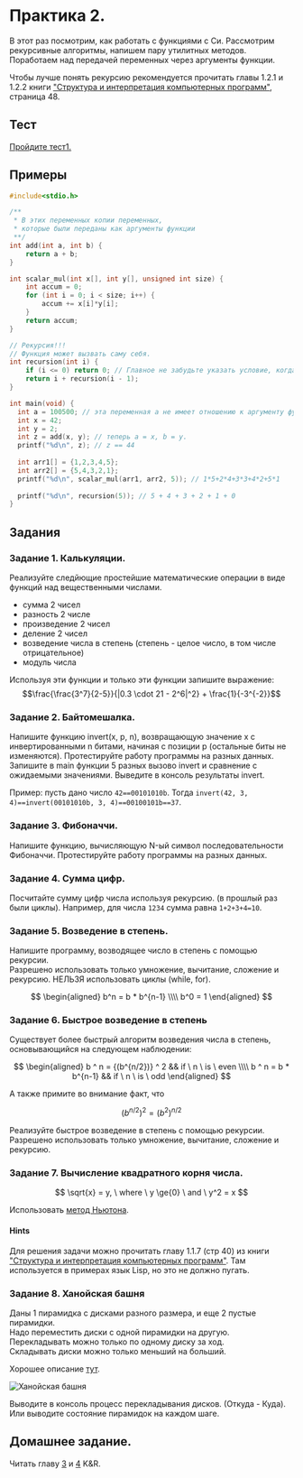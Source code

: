 # Практика 2.

В этот раз посмотрим, как работать с функциями с Си. Рассмотрим рекурсивные алгоритмы, напишем пару утилитных методов. Поработаем над передачей переменных через аргументы функции.

Чтобы лучше понять рекурсию рекомендуется прочитать главы 1.2.1 и 1.2.2 книги ["Структура и интерпретация компьютерных программ"](http://newstar.rinet.ru/~goga/sicp/sicp.pdf), страница 48.

## Тест

[Пройдите тест1.](https://goo.gl/forms/eyr7Cka8gqCjAKI53)

## Примеры

```c
#include<stdio.h>

/**
 * В этих переменных копии переменных, 
 * которые были переданы как аргументы функции
 **/
int add(int a, int b) {
    return a + b;
}

int scalar_mul(int x[], int y[], unsigned int size) {
    int accum = 0;
    for (int i = 0; i < size; i++) {
        accum += x[i]*y[i];
    }
    return accum;
}

// Рекурсия!!!
// Функция может вызвать саму себя.
int recursion(int i) {
    if (i <= 0) return 0; // Главное не забудьте указать условие, когда надо остановиться.
    return i + recursion(i - 1);
}

int main(void) {
  int a = 100500; // эта переменная a не имеет отношению к аргументу функции add 
  int x = 42;
  int y = 2;
  int z = add(x, y); // теперь a = x, b = y.
  printf("%d\n", z); // z == 44
  
  int arr1[] = {1,2,3,4,5};
  int arr2[] = {5,4,3,2,1};
  printf("%d\n", scalar_mul(arr1, arr2, 5)); // 1*5+2*4+3*3+4*2+5*1
  
  printf("%d\n", recursion(5)); // 5 + 4 + 3 + 2 + 1 + 0
}
```

## Задания

### Задание 1. Калькуляции.

Реализуйте следйющие простейшие математические операции в виде функций над вещественными числами.

- сумма 2 чисел
- разность 2 числе
- произведение 2 чисел
- деление 2 чисел
- возведение числа в степень (степень - целое число, в том числе отрицательное)
- модуль числа

Используя эти функции и только эти функции запишите выражение:
$$\frac{\frac{3^7}{2-5}}{|0.3 \cdot 21 - 2^6|^2} + \frac{1}{-3^{-2}}$$

### Задание 2. Байтомешалка.

Напишите функцию invert(x, p, n), возвращающую значение x с инвертированными n битами, начиная с позиции p (остальные биты не изменяются). Протестируйте работу программы на разных данных. Запишите в main функции 5 разных вызово invert и сравнение с ожидаемыми значениями. Выведите в консоль результаты invert.

Пример: пусть дано число `42==00101010b`. Тогда `invert(42, 3, 4)==invert(00101010b, 3, 4)==00100101b==37`.

### Задание 3. Фибоначчи.

Напишите функцию, вычисляющую N-ый символ последовательности Фибоначчи. Протестируйте работу программы на разных данных.

### Задание 4. Сумма цифр.

Посчитайте сумму цифр числа используя рекурсию. (в прошлый раз были циклы). Например, для числа `1234` сумма равна `1+2+3+4=10`.

### Задание 5. Возведение в степень.

Напишите программу, возводящее число в степень с помощью рекурсии.  
Разрешено использовать только умножение, вычитание, сложение и рекурсию. НЕЛЬЗЯ использовать циклы (while, for).

$$
\begin{aligned}
b^n = b * b^{n-1} \\\\
b^0 = 1
\end{aligned}
$$

### Задание 6. Быстрое возведение в степень

Существует более быстрый алгоритм возведения числа в степень, основывающийся на следующем наблюдении:

$$
\begin{aligned}
b ^ n = {(b^{n/2})} ^ 2 && if \ n \ is \ even \\\\
b ^ n = b * b^{n-1} && if \ n \ is \ odd
\end{aligned}
$$

А также примите во внимание факт, что

$$
(b^{n/2})^2 = (b^2) ^ {n/2}
$$

Реализуйте быстрое возведение в степень с помощью рекурсии.  
Разрешено использовать только умножение, вычитание, сложение и рекурсию.

### Задание 7. Вычисление квадратного корня числа.

$$ \sqrt{x} = y, \ where \ y \ge{0} \ and \ y^2 = x $$

Использовать [метод Ньютона](https://ru.wikipedia.org/wiki/Метод_Ньютона).

#### Hints

Для решения задачи можно прочитать главу 1.1.7 \(стр 40\) из книги ["Структура и интерпретация компьютерных программ"](http://newstar.rinet.ru/~goga/sicp/sicp.pdf). Там используется в примерах язык Lisp, но это не должно пугать.

### Задание 8. Ханойская башня

Даны 1 пирамидка с дисками разного размера, и еще 2 пустые пирамидки.   
Надо переместить диски с одной пирамидки на другую.   
Перекладывать можно только по одному диску за ход.   
Складывать диски можно только меньший на больший.

Хорошее описание [тут](https://m.habrahabr.ru/post/200758/).

![Ханойская башня](https://habrastorage.org/getpro/habr/post_images/acb/9ab/caf/acb9abcaf951f040ff7a367e7b1458d7.gif)

Выводите в консоль процесс перекладывания дисков. (Откуда - Куда). Или выводите состояние пирамидок на каждом шаге.

## Домашнее задание.

Читать главу [3](http://givi.olnd.ru/kr2/03.html) и [4](http://givi.olnd.ru/kr2/04.html) K&R.
